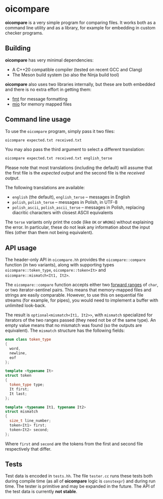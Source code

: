 # oicompare

**oicompare** is a very simple program for comparing files. It works both as a
command line utility and as a library, for example for embedding in custom
checker programs.

## Building

**oicompare** has very minimal dependencies:

  * A C++20 compatible compiler (tested on recent GCC and Clang)
  * The Meson build system (so also the Ninja build tool)

**oicompare** also uses two libraries internally, but these are both embedded
and there is no extra effort in getting them:

  * [fmt](https://fmt.dev/latest/index.html) for message formatting
  * [mio](https://github.com/vimpunk/mio) for memory mapped files

## Command line usage

To use the `oicompare` program, simply pass it two files:

```sh
oicompare expected.txt received.txt
```

You may also pass the third argument to select a different translation:

```sh
oicompare expected.txt received.txt english_terse
```

Please note that most translations (including the default) will assume that
the first file is the *expected output* and the second file is the *received
output*.

The following translations are available:

  * `english` (the default), `english_terse` – messages in English
  * `polish`, `polish_terse` – messages in Polish, in UTF-8
  * `polish_ascii`, `polish_ascii_terse` – messages in Polish, replacing
    diacritic characters with closest ASCII equivalents

The `terse` variants only print the code (like `OK` or `WRONG`) without
explaining the error. In particular, these do not leak any information about
the input files (other than them not being equivalent).

## API usage

The header-only API in `oicompare.hh` provides the `oicompare::compare`
function (in two variants), along with supporting types
`oicompare::token_type`, `oicompare::token<It>` and `oicompare::mismatch<It1,
  It2>`.

The `oicompare::compare` function accepts either two
[forward ranges](https://en.cppreference.com/w/cpp/ranges/forward_range) of
`char`, or two iterator-sentinel pairs. This means that memory-mapped files and
strings are easily comparable. However, to use this on sequential file streams
(for example, for pipes), you would need to implement a buffer with unlimited
look-back.

The result is `optional<mismatch<It1, It2>>`, with `mismatch` specialized for
iterators of the two ranges passed (they need not be of the same type). An
empty value means that no mismatch was found (so the outputs are equivalent).
The `mismatch` structure has the following fields:

```cpp
enum class token_type
{
  word,
  newline,
  eof
};

template <typename It>
struct token
{
  token_type type;
  It first;
  It last;
};

template <typename It1, typename It2>
struct mismatch
{
  size_t line_number;
  token<It1> first;
  token<It2> second;
};
```

Where `first` and `second` are the tokens from the first and second file
respectively that differ.

## Tests

Test data is encoded in `tests.hh`. The file `tester.cc` runs these tests both
during compile time (as all of **oicompare** logic is `constexpr`) and during
run time. The tester is primitive and may be expanded in the future. The API of
the test data is currently **not stable**.
